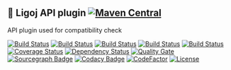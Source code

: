 ## :link: Ligoj API plugin [![Maven Central](https://maven-badges.herokuapp.com/maven-central/org.ligoj.api/root/badge.svg)](https://maven-badges.herokuapp.com/maven-central/org.ligoj.api/root)
API plugin used for compatibility check

[![Build Status](https://travis-ci.org/ligoj/ligoj-api.svg?branch=master)](https://travis-ci.org/ligoj/ligoj-api)
[![Build Status](https://circleci.com/gh/ligoj/ligoj-api.svg?style=svg)](https://circleci.com/gh/ligoj/ligoj-api)
[![Build Status](https://codeship.com/projects/59d0b6a0-ef12-0134-dc5d-06835e321a69/status?branch=master)](https://codeship.com/projects/208765)
[![Build Status](https://semaphoreci.com/api/v1/ligoj/ligoj-api/branches/master/shields_badge.svg)](https://semaphoreci.com/ligoj/ligoj-api)
[![Build Status](https://ci.appveyor.com/api/projects/status/5926fmf0p5qp9j16/branch/master?svg=true)](https://ci.appveyor.com/project/ligoj/ligoj-api/branch/master)
[![Coverage Status](https://coveralls.io/repos/github/ligoj/ligoj-api/badge.svg?branch=master)](https://coveralls.io/github/ligoj/ligoj-api?branch=master)
[![Dependency Status](https://www.versioneye.com/user/projects/58caeda8dcaf9e0041b5b978/badge.svg?style=flat)](https://www.versioneye.com/user/projects/58caeda8dcaf9e0041b5b978)
[![Quality Gate](https://sonarqube.com/api/badges/gate?key=org.ligoj.api:root)](https://sonarqube.com/dashboard/index/org.ligoj.api:root)
[![Sourcegraph Badge](https://sourcegraph.com/github.com/ligoj/ligoj-api/-/badge.svg)](https://sourcegraph.com/github.com/ligoj/ligoj-api?badge)
[![Codacy Badge](https://api.codacy.com/project/badge/Grade/abf810c094e44c0691f71174c707d6ed)](https://www.codacy.com/app/ligoj/ligoj-api?utm_source=github.com&amp;utm_medium=referral&amp;utm_content=ligoj/ligoj-api&amp;utm_campaign=Badge_Grade)
[![CodeFactor](https://www.codefactor.io/repository/github/ligoj/ligoj-api/badge)](https://www.codefactor.io/repository/github/ligoj/ligoj-api)
[![License](http://img.shields.io/:license-mit-blue.svg)](http://gus.mit-license.org/)
